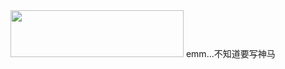 <html><body><meta charset="UTF-8" ksdocclipboardid="{8638970a-92a7-7365-b1db-b3542ba12395-270970608906}" app="wpp"><img src=https://weboffice.ks3-cn-beijing.ksyun.com/shapes/270970608906/699f2c63b0eb57d01f76e60b071db281657eb130?Expires=1706572800&KSSAccessKeyId=AKLTzxVrVoSpSCudfbEDNDRSUQ&Signature=DEmCFm%2F2XWwEZsAV9iToXX8DdyU%3D&response-cache-control=public%2Cmax-age%3D86400 width=277 height=75 ksdocclipboardid="{8638970a-92a7-7365-b1db-b3542ba12395-270970608906}" app="wpp"></body></html>
emm...不知道要写神马
